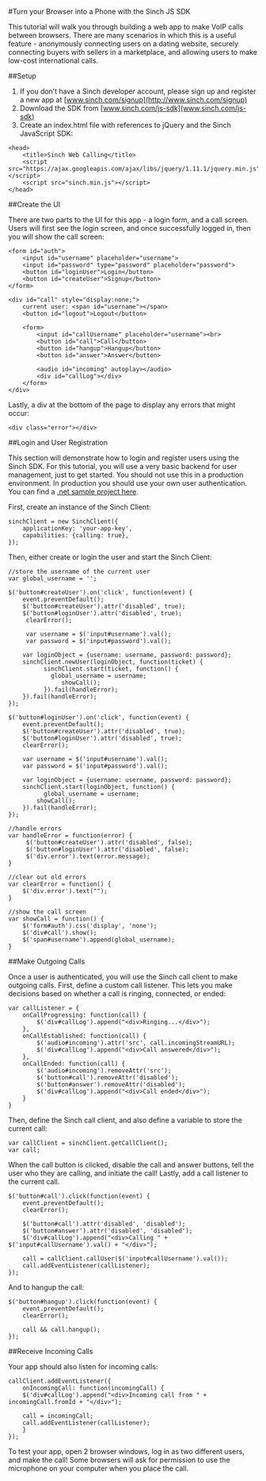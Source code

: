 #Turn your Browser into a Phone with the Sinch JS SDK

This tutorial will walk you through building a web app to make VoIP calls between browsers. There are many scenarios in which this is a useful feature - anonymously connecting users on a dating website, securely connecting buyers with sellers in a marketplace, and allowing users to make low-cost international calls.

##Setup
1. If you don’t have a Sinch developer account, please sign up and register a new app at 
[www.sinch.com/signup](http://www.sinch.com/signup)
2. Download the SDK from [www.sinch.com/js-sdk](www.sinch.com/js-sdk)
3. Create an index.html file with references to jQuery and the Sinch JavaScript SDK:

```
<head>
    <title>Sinch Web Calling</title>
    <script src="https://ajax.googleapis.com/ajax/libs/jquery/1.11.1/jquery.min.js"></script>
    <script src="sinch.min.js"></script>
</head>
```

##Create the UI

There are two parts to the UI for this app - a login form, and a call screen. Users will first see the login screen, and once successfully logged in, then you will show the call screen:

    <form id="auth">
        <input id="username" placeholder="username">
        <input id="password" type="password" placeholder="password">
        <button id="loginUser">Login</button>
        <button id="createUser">Signup</button>
    </form>

    <div id="call" style="display:none;">       
        current user: <span id="username"></span>
        <button id="logout">Logout</button>

        <form>
            <input id="callUsername" placeholder="username"><br>
            <button id="call">Call</button>
            <button id="hangup">Hangup</button>
            <button id="answer">Answer</button>

            <audio id="incoming" autoplay></audio>
            <div id="callLog"></div>
        </form>
    </div>
    
Lastly, a div at the bottom of the page to display any errors that might occur:

    <div class="error"></div>
    
##Login and User Registration

This section will demonstrate how to login and register users using the Sinch SDK. For this tutorial, you will use a very basic backend for user management, just to get started. You should not use this in a production environment. In production you should use your own user authentication. You can find a [.net sample project here](https://github.com/sinch/net-backend-sample).

First, create an instance of the Sinch Client:

    sinchClient = new SinchClient({
        applicationKey: 'your-app-key',
        capabilities: {calling: true},
    });
    
Then, either create or login the user and start the Sinch Client:

    //store the username of the current user
    var global_username = '';

    $('button#createUser').on('click', function(event) {
        event.preventDefault();
        $('button#createUser').attr('disabled', true);
        $('button#loginUser').attr('disabled', true);
	     clearError();
    
	     var username = $('input#username').val();
	     var password = $('input#password').val();
    
        var loginObject = {username: username, password: password};
        sinchClient.newUser(loginObject, function(ticket) {
		      sinchClient.start(ticket, function() {
                global_username = username;
			       showCall();
		      }).fail(handleError);
        }).fail(handleError);
    });

    $('button#loginUser').on('click', function(event) {
        event.preventDefault();
        $('button#createUser').attr('disabled', true);
        $('button#loginUser').attr('disabled', true);
        clearError();
    
        var username = $('input#username').val();
        var password = $('input#password').val();

        var loginObject = {username: username, password: password};
        sinchClient.start(loginObject, function() {
		      global_username = username;
            showCall();
        }).fail(handleError);
    });
    
    //handle errors
    var handleError = function(error) {
	     $('button#createUser').attr('disabled', false);
	     $('button#loginUser').attr('disabled', false);
	     $('div.error').text(error.message);
    }
    
    //clear out old errors
    var clearError = function() {
	    $('div.error').text("");
    }
    
    //show the call screen
    var showCall = function() {
        $('form#auth').css('display', 'none');
        $('div#call').show();
        $('span#username').append(global_username);
    }

##Make Outgoing Calls

Once a user is authenticated, you will use the Sinch call client to make outgoing calls. First, define a custom call listener. This lets  you make decisions based on whether a call is ringing, connected, or ended:

    var callListener = {
        onCallProgressing: function(call) {
            $('div#callLog').append("<div>Ringing...</div>");
        },
        onCallEstablished: function(call) {
            $('audio#incoming').attr('src', call.incomingStreamURL);
            $('div#callLog').append("<div>Call answered</div>");
        },
        onCallEnded: function(call) {
            $('audio#incoming').removeAttr('src');
            $('button#call').removeAttr('disabled');
            $('button#answer').removeAttr('disabled');
            $('div#callLog').append("<div>Call ended</div>");
        }
    }
    
Then, define the Sinch call client, and also define a variable to store the current call:

    var callClient = sinchClient.getCallClient();
    var call;
    
When the call button is clicked, disable the call and answer buttons, tell the user who they are calling, and initiate the call! Lastly, add a call listener to the current call.
    
    $('button#call').click(function(event) {
        event.preventDefault();
        clearError();

        $('button#call').attr('disabled', 'disabled');
        $('button#answer').attr('disabled', 'disabled');
        $('div#callLog').append("<div>Calling " + $('input#callUsername').val() + "</div>");

        call = callClient.callUser($('input#callUsername').val());
        call.addEventListener(callListener);
    });
    
And to hangup the call:

    $('button#hangup').click(function(event) {
        event.preventDefault();
        clearError();
    
        call && call.hangup();
    });

##Receive Incoming Calls

Your app should also listen for incoming calls:

    callClient.addEventListener({
        onIncomingCall: function(incomingCall) {
        $('div#callLog').append("<div>Incoming call from " + incomingCall.fromId + "</div>");

        call = incomingCall;
        call.addEventListener(callListener);
        }
    });
    
To test your app, open 2 browser windows, log in as two different users, and make the call! Some browsers will ask for permission to use the microphone on your computer when you place the call.
